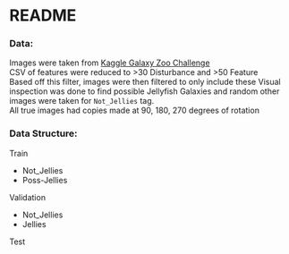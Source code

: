 # README

### Data:
Images were taken from [Kaggle Galaxy Zoo Challenge](https://www.kaggle.com/c/galaxy-zoo-the-galaxy-challenge/data)  
CSV of features were reduced to >30 Disturbance and >50 Feature  
Based off this filter, images were then filtered to only include these
Visual inspection was done to find possible Jellyfish Galaxies and random other images were taken for `Not_Jellies` tag.  
All true images had copies made at 90, 180, 270 degrees of rotation

### Data Structure:
Train
- Not_Jellies
- Poss-Jellies

Validation
- Not_Jellies
- Jellies

Test
